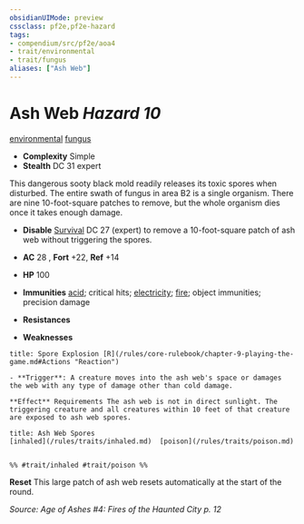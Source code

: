 ```yaml
---
obsidianUIMode: preview
cssclass: pf2e,pf2e-hazard
tags:
- compendium/src/pf2e/aoa4
- trait/environmental
- trait/fungus
aliases: ["Ash Web"]
---
```

# Ash Web *Hazard 10*  
[environmental](/rules/traits/environmental.md)  [fungus](/rules/traits/fungus-b1.md)  

- **Complexity** Simple
- **Stealth** DC 31 expert  

This dangerous sooty black mold readily releases its toxic spores when disturbed. The entire swath of fungus in area B2 is a single organism. There are nine 10-foot-square patches to remove, but the whole organism dies once it takes enough damage.

- **Disable** [Survival](/compendium/skills.md#Survival) DC 27 (expert) to remove a 10-foot-square patch of ash web without triggering the spores.  

- **AC** 28 , **Fort** +22, **Ref** +14
- **HP** 100
- **Immunities** [acid](/rules/traits/acid.md); critical hits; [electricity](/rules/traits/electricity.md); [fire](/rules/traits/fire.md); object immunities; precision damage
- **Resistances** 
- **Weaknesses** 
     
```ad-embed-ability
title: Spore Explosion [R](/rules/core-rulebook/chapter-9-playing-the-game.md#Actions "Reaction")

- **Trigger**: A creature moves into the ash web's space or damages the web with any type of damage other than cold damage.

**Effect** Requirements The ash web is not in direct sunlight. The triggering creature and all creatures within 10 feet of that creature are exposed to ash web spores.
```
```ad-embed-ability
title: Ash Web Spores
[inhaled](/rules/traits/inhaled.md)  [poison](/rules/traits/poison.md)  

  
%% #trait/inhaled #trait/poison %%
```

**Reset** This large patch of ash web resets automatically at the start of the round.  

*Source: Age of Ashes #4: Fires of the Haunted City p. 12*